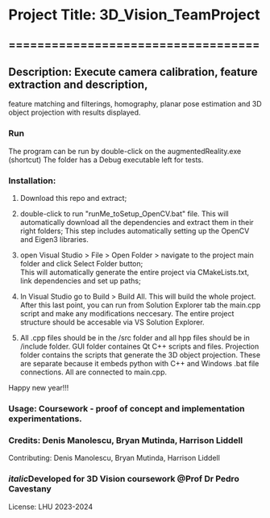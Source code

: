# Project Title: 3D_Vision_TeamProject

## ===================================

## Description: Execute camera calibration, feature extraction and description, 
feature matching and filterings, homography, planar pose estimation 
and 3D object projection with results displayed.

### Run
The program can be run by double-click on the augmentedReality.exe (shortcut)
The folder has a Debug executable left for tests. 

### Installation:
1. Download this repo and extract;

2. double-click to run "runMe_toSetup_OpenCV.bat" file. This will automatically download all the dependencies and extract them in their right folders;
   This step includes automatically setting up the OpenCV and Eigen3 libraries.

3. open Visual Studio > File > Open Folder > navigate to the project main folder and click Select Folder button; 		
   This will automatically generate the entire project via CMakeLists.txt, link dependencies and set up paths;

4. In Visual Studio go to Build > Build All. This will build the whole project.
   After this last point, you can run from Solution Explorer tab the main.cpp script and make any modifications neccesary.
   The entire project structure should be accesable via VS Solution Explorer.

5. All .cpp files should be in the /src folder and all hpp files should be in /include folder. 
   GUI folder containes Qt C++ scripts and files.
   Projection folder contains the scripts that generate the 3D object projection. 
These are separate because it embeds python with C++ and Windows .bat file connections.	
   All are connected to main.cpp.


Happy new year!!!

### Usage: Coursework - proof of concept and implementation experimentations.

### Credits: Denis Manolescu, Bryan Mutinda, Harrison Liddell
Contributing: Denis Manolescu, Bryan Mutinda, Harrison Liddell

### *italic*Developed for 3D Vision coursework @Prof Dr Pedro Cavestany

License: LHU 2023-2024